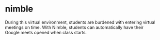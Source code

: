 # nimble
During this virtual environment, students are burdened with entering virtual meetings on time. With Nimble, students can automatically have their Google meets opened when class starts.

